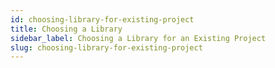```yaml
---
id: choosing-library-for-existing-project
title: Choosing a Library
sidebar_label: Choosing a Library for an Existing Project
slug: choosing-library-for-existing-project
---
```


